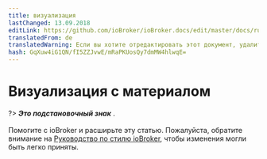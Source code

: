 ```yaml
---
title: визуализация
lastChanged: 13.09.2018
editLink: https://github.com/ioBroker/ioBroker.docs/edit/master/docs/ru/viz/material.md
translatedFrom: de
translatedWarning: Если вы хотите отредактировать этот документ, удалите поле «translationFrom», в противном случае этот документ будет снова автоматически переведен
hash: GqXuw4iG1QN/fI5ZZJvwE/mRaPKUosQy7dmMW4hlwqE=
---
```

# Визуализация с материалом
?> ***Это подстановочный знак*** . <br><br> Помогите с ioBroker и расширьте эту статью. Пожалуйста, обратите внимание на [Руководство по стилю ioBroker](community/styleguidedoc), чтобы изменения могли быть легко приняты.
